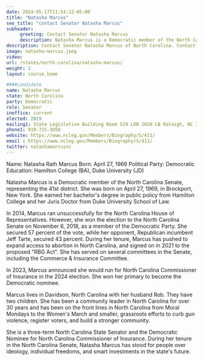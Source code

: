 ```yaml
---
date: 2024-05-17T11:54:12-05:00
title: "Natasha Marcus"
seo_title: "contact Senator Natasha Marcus"
subheader:
     greeting: Contact Senator Natasha Marcus
     description: Natasha Marcus is a Democratic member of the North Carolina Senate, representing the 41st district.
description: Contact Senator Natasha Marcus of North Carolina. Contact information for Natasha Marcus includes email address, phone number, and mailing address.
image: natasha-marcus.jpeg
video:
url: /states/north-carolina/natasha-marcus/
weight: 1
layout: course_home

####candidate
name: Natasha Marcus
state: North Carolina
party: Democratic
role: Senator
inoffice: current
elected: 2019
mailing1: State Legislative Building Room 519 LOB 2020 LB Raleigh, NC 27603-2808
phone1: 919-715-3050
website: https://www.ncleg.gov/Members/Biography/S/411/
email : https://www.ncleg.gov/Members/Biography/S/411/
twitter: natashamarcusnc
---
```

Name: Natasha Rath Marcus
Born: April 27, 1969
Political Party: Democratic
Education: Hamilton College (BA), Duke University (JD)

Natasha Marcus is a Democratic member of the North Carolina Senate, representing the 41st district. She was born on April 27, 1969, in Brockport, New York. She earned her bachelor's degree in public policy from Hamilton College and her Juris Doctor from Duke University School of Law.

In 2014, Marcus ran unsuccessfully for the North Carolina House of Representatives. However, she won the election to the North Carolina Senate on November 6, 2018, as a member of the Democratic Party. She secured 57 percent of the vote, while her opponent, Republican incumbent Jeff Tarte, secured 43 percent. During her tenure, Marcus has pushed to expand access to abortion in North Carolina, and signed on in 2021 to the proposed "RBG Act". She has served on several committees in the Senate, including the Commerce & Insurance Committee.

In 2023, Marcus announced she would run for North Carolina Commissioner of Insurance in the 2024 election. She won her primary to become the Democratic nominee.

Marcus lives in Davidson, North Carolina with her husband Rob. They have two children. She has been a community leader in North Carolina for over 30 years and has been on the front lines in North Carolina from Moral Mondays to the Women's March and smaller, grassroots efforts to curb gun violence, register voters, and build a stronger community.

She is a three-term North Carolina State Senator and the Democratic Nominee for North Carolina Commissioner of Insurance. During her tenure in the North Carolina Senate, Natasha Marcus has stood for people over ideology, individual freedoms, and smart investments in the state's future.
